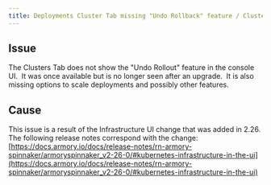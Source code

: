 ```yaml
---
title: Deployments Cluster Tab missing "Undo Rollback" feature / Clusters Tab Missing Previously Available Options
---
```


## Issue
The Clusters Tab does not show the "Undo Rollout" feature in the console UI.  It was once available but is no longer seen after an upgrade. 
It is also missing options to scale deployments and possibly other features.  
 

## Cause
This issue is a result of the Infrastructure UI change that was added in 2.26.
The following release notes correspond with the change:[https://docs.armory.io/docs/release-notes/rn-armory-spinnaker/armoryspinnaker_v2-26-0/#kubernetes-infrastructure-in-the-ui](https://docs.armory.io/docs/release-notes/rn-armory-spinnaker/armoryspinnaker_v2-26-0/#kubernetes-infrastructure-in-the-ui)
 

